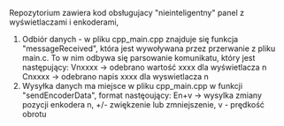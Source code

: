 Repozytorium zawiera kod obsługujacy "nieinteligentny" panel z wyświetlaczami i enkoderami,
1. Odbiór danych - w pliku cpp_main.cpp znajduje się funkcja "messageReceived", która jest wywoływana przez przerwanie z pliku main.c. To w nim odbywa się parsowanie komunikatu, który jest następujący:
Vnxxxx -> odebrano wartość xxxx dla wyświetlacza n
Cnxxxx -> odebrano napis xxxx dla wyswietlacza n
2. Wysyłka danych ma miejsce w pliku cpp_main.cpp w funkcji "sendEncoderData", format nastęoujący:
En+v -> wysylka zmiany pozycji enkodera n, +/- zwiękzenie lub zmniejszenie, v - prędkość obrotu
